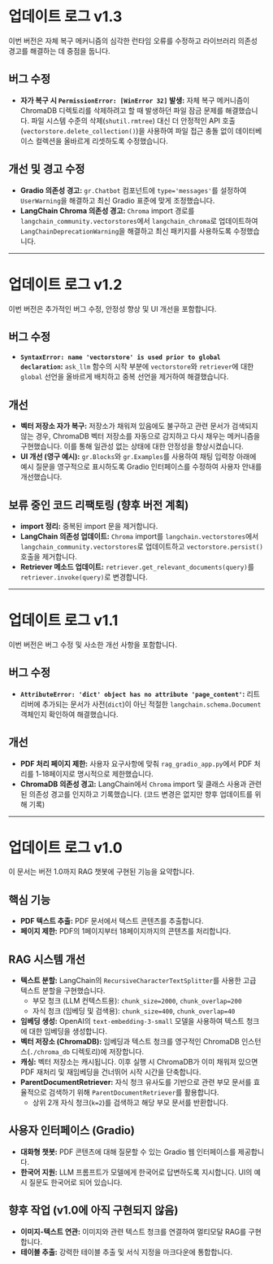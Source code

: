 # 업데이트 로그 v1.3

이번 버전은 자체 복구 메커니즘의 심각한 런타임 오류를 수정하고 라이브러리 의존성 경고를 해결하는 데 중점을 둡니다.

## 버그 수정

- **자가 복구 시 `PermissionError: [WinError 32]` 발생:** 자체 복구 메커니즘이 ChromaDB 디렉토리를 삭제하려고 할 때 발생하던 파일 잠금 문제를 해결했습니다. 파일 시스템 수준의 삭제(`shutil.rmtree`) 대신 더 안정적인 API 호출(`vectorstore.delete_collection()`)을 사용하여 파일 접근 충돌 없이 데이터베이스 컬렉션을 올바르게 리셋하도록 수정했습니다.

## 개선 및 경고 수정

- **Gradio 의존성 경고:** `gr.Chatbot` 컴포넌트에 `type='messages'`를 설정하여 `UserWarning`을 해결하고 최신 Gradio 표준에 맞게 조정했습니다.
- **LangChain Chroma 의존성 경고:** `Chroma` import 경로를 `langchain_community.vectorstores`에서 `langchain_chroma`로 업데이트하여 `LangChainDeprecationWarning`을 해결하고 최신 패키지를 사용하도록 수정했습니다.

---

# 업데이트 로그 v1.2

이번 버전은 추가적인 버그 수정, 안정성 향상 및 UI 개선을 포함합니다.

## 버그 수정

- **`SyntaxError: name 'vectorstore' is used prior to global declaration`:** `ask_llm` 함수의 시작 부분에 `vectorstore`와 `retriever`에 대한 `global` 선언을 올바르게 배치하고 중복 선언을 제거하여 해결했습니다.

## 개선

- **벡터 저장소 자가 복구:** 저장소가 채워져 있음에도 불구하고 관련 문서가 검색되지 않는 경우, ChromaDB 벡터 저장소를 자동으로 감지하고 다시 채우는 메커니즘을 구현했습니다. 이를 통해 일관성 없는 상태에 대한 안정성을 향상시켰습니다.
- **UI 개선 (영구 예시):** `gr.Blocks`와 `gr.Examples`를 사용하여 채팅 입력창 아래에 예시 질문을 영구적으로 표시하도록 Gradio 인터페이스를 수정하여 사용자 안내를 개선했습니다.

## 보류 중인 코드 리팩토링 (향후 버전 계획)

- **import 정리:** 중복된 import 문을 제거합니다.
- **LangChain 의존성 업데이트:** `Chroma` import를 `langchain.vectorstores`에서 `langchain_community.vectorstores`로 업데이트하고 `vectorstore.persist()` 호출을 제거합니다.
- **Retriever 메소드 업데이트:** `retriever.get_relevant_documents(query)`를 `retriever.invoke(query)`로 변경합니다.

---

# 업데이트 로그 v1.1

이번 버전은 버그 수정 및 사소한 개선 사항을 포함합니다.

## 버그 수정

- **`AttributeError: 'dict' object has no attribute 'page_content'`:** 리트리버에 추가되는 문서가 사전(`dict`)이 아닌 적절한 `langchain.schema.Document` 객체인지 확인하여 해결했습니다.

## 개선

- **PDF 처리 페이지 제한:** 사용자 요구사항에 맞춰 `rag_gradio_app.py`에서 PDF 처리를 1-18페이지로 명시적으로 제한했습니다.
- **ChromaDB 의존성 경고:** LangChain에서 `Chroma` import 및 클래스 사용과 관련된 의존성 경고를 인지하고 기록했습니다. (코드 변경은 없지만 향후 업데이트를 위해 기록)

---

# 업데이트 로그 v1.0

이 문서는 버전 1.0까지 RAG 챗봇에 구현된 기능을 요약합니다.

## 핵심 기능

- **PDF 텍스트 추출:** PDF 문서에서 텍스트 콘텐츠를 추출합니다.
- **페이지 제한:** PDF의 1페이지부터 18페이지까지의 콘텐츠를 처리합니다.

## RAG 시스템 개선

- **텍스트 분할:** LangChain의 `RecursiveCharacterTextSplitter`를 사용한 고급 텍스트 분할을 구현했습니다.
  - 부모 청크 (LLM 컨텍스트용): `chunk_size=2000`, `chunk_overlap=200`
  - 자식 청크 (임베딩 및 검색용): `chunk_size=400`, `chunk_overlap=40`
- **임베딩 생성:** OpenAI의 `text-embedding-3-small` 모델을 사용하여 텍스트 청크에 대한 임베딩을 생성합니다.
- **벡터 저장소 (ChromaDB):** 임베딩과 텍스트 청크를 영구적인 ChromaDB 인스턴스(`./chroma_db` 디렉토리)에 저장합니다.
- **캐싱:** 벡터 저장소는 캐시됩니다. 이후 실행 시 ChromaDB가 이미 채워져 있으면 PDF 재처리 및 재임베딩을 건너뛰어 시작 시간을 단축합니다.
- **ParentDocumentRetriever:** 자식 청크 유사도를 기반으로 관련 부모 문서를 효율적으로 검색하기 위해 `ParentDocumentRetriever`를 활용합니다.
  - 상위 2개 자식 청크(`k=2`)를 검색하고 해당 부모 문서를 반환합니다.

## 사용자 인터페이스 (Gradio)

- **대화형 챗봇:** PDF 콘텐츠에 대해 질문할 수 있는 Gradio 웹 인터페이스를 제공합니다.
- **한국어 지원:** LLM 프롬프트가 모델에게 한국어로 답변하도록 지시합니다. UI의 예시 질문도 한국어로 되어 있습니다.

## 향후 작업 (v1.0에 아직 구현되지 않음)

- **이미지-텍스트 연관:** 이미지와 관련 텍스트 청크를 연결하여 멀티모달 RAG를 구현합니다.
- **테이블 추출:** 강력한 테이블 추출 및 서식 지정을 마크다운에 통합합니다.